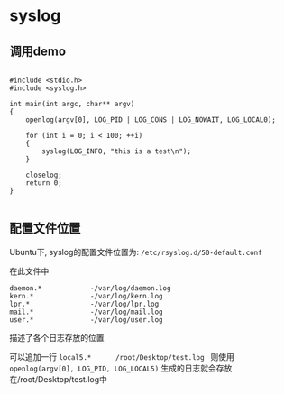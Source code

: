 # syslog

## 调用demo

```

#include <stdio.h>
#include <syslog.h>

int main(int argc, char** argv)
{
    openlog(argv[0], LOG_PID | LOG_CONS | LOG_NOWAIT, LOG_LOCAL0);

    for (int i = 0; i < 100; ++i)
    {
        syslog(LOG_INFO, "this is a test\n");
    }

    closelog;
    return 0;
}


```

## 配置文件位置

Ubuntu下, syslog的配置文件位置为:
`/etc/rsyslog.d/50-default.conf`

在此文件中
```
daemon.*			-/var/log/daemon.log
kern.*				-/var/log/kern.log
lpr.*				-/var/log/lpr.log
mail.*				-/var/log/mail.log
user.*				-/var/log/user.log
```
描述了各个日志存放的位置

可以追加一行
`local5.*      /root/Desktop/test.log `
则使用`openlog(argv[0], LOG_PID, LOG_LOCAL5)`
生成的日志就会存放在/root/Desktop/test.log中
